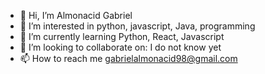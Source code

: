 - 👋 Hi, I’m Almonacid Gabriel
- 👀 I’m interested in python, javascript, Java, programming
- 🌱 I’m currently learning Python, React, Javascript
- 💞️ I’m looking to collaborate on: I do not know yet 
- 📫 How to reach me gabrielalmonacid98@gmail.com

<!---
Almonacid98/Almonacid98 is a ✨ special ✨ repository because its `README.md` (this file) appears on your GitHub profile.
You can click the Preview link to take a look at your changes.
--->
